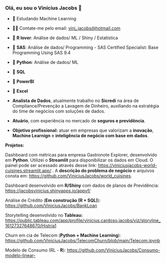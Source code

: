 ### Olá, eu sou o Vinícius Jacobs 👋


- 🌱 Estudando Machine Learning
- 🧏‍♂️ Contate-me pelo email: vini_jacobs@hotmail.com
- 🥇 **R lover**: Análise de dados/ ML / Shiny / Estatística
- 🥇 **SAS**: Análise de dados/ Programming - SAS Certified Specialist: Base Programming Using SAS 9.4
- 🥇 **Python**:  Análise de dados/ ML
- 🥈 **SQL** 
- 🥈 **PowerBI**
- 🥇 **Excel**

- **Analista de Dados**, atualmente trabalho no **Sicredi** na área de Compliance/Prevenção a Lavagem de Dinheiro, auxiliando na estratégia do time de negócios com soluções de dados. 
- **Atuário**, com experiência no mercado de **seguros e previdência**. 
- **Objetivo profissional:** atuar em empresas que valorizam a **inovação**, **Machine Learnign** e **inteligência de negócio com base em dados**.

**Projetos:**

Dashboard com métricas para empresa Gastronote Explorer, desenvolvido em **Python**. Utilizei o **Streamlit** para disponibilizar os dados em Cloud. O painel pode ser acessado através desse link: https://viniciusjacobs-world-cuisines.streamlit.app/ . A **descrição do problema de negócio** e arquivos consta em: https://github.com/ViniciusJacobs/world_cuisines. 

Dashboard desenvolvido em **R/Shiny** com dados de planos de Previdência: https://jacobsvinicius.shinyapps.io/appvf/

Análise de Crédito (**Em construção (R + SQL)**): https://github.com/ViniciusJacobs/BankLoan

Storytelling desenvolvido no **Tableau:** https://public.tableau.com/app/profile/vinicius.cardoso.jacobs/viz/storyline_16127327648670/Histria1

Churn em cia de Telecom (**Python + Machine Learning**): https://github.com/ViniciusJacobs/TelecomChurn/blob/main/Telecom.ipynb

Modelo de Consumo (RL - **R**): https://github.com/ViniciusJacobs/Consumo-modelo-linear-



